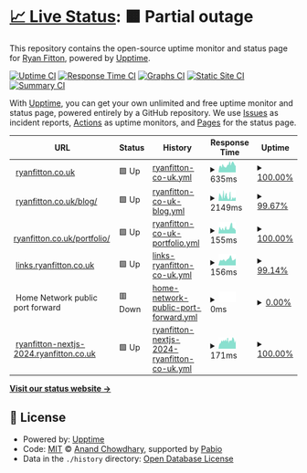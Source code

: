 # [📈 Live Status](https://status.ryanfitton.co.uk): <!--live status--> **🟧 Partial outage**

This repository contains the open-source uptime monitor and status page for [Ryan Fitton](https://ryanfitton.co.uk), powered by [Upptime](https://github.com/upptime/upptime).

[![Uptime CI](https://github.com/ryanfitton/upptime/workflows/Uptime%20CI/badge.svg)](https://github.com/ryanfitton/upptime/actions?query=workflow%3A%22Uptime+CI%22)
[![Response Time CI](https://github.com/ryanfitton/upptime/workflows/Response%20Time%20CI/badge.svg)](https://github.com/ryanfitton/upptime/actions?query=workflow%3A%22Response+Time+CI%22)
[![Graphs CI](https://github.com/ryanfitton/upptime/workflows/Graphs%20CI/badge.svg)](https://github.com/ryanfitton/upptime/actions?query=workflow%3A%22Graphs+CI%22)
[![Static Site CI](https://github.com/ryanfitton/upptime/workflows/Static%20Site%20CI/badge.svg)](https://github.com/ryanfitton/upptime/actions?query=workflow%3A%22Static+Site+CI%22)
[![Summary CI](https://github.com/ryanfitton/upptime/workflows/Summary%20CI/badge.svg)](https://github.com/ryanfitton/upptime/actions?query=workflow%3A%22Summary+CI%22)

With [Upptime](https://upptime.js.org), you can get your own unlimited and free uptime monitor and status page, powered entirely by a GitHub repository. We use [Issues](https://github.com/ryanfitton/upptime/issues) as incident reports, [Actions](https://github.com/ryanfitton/upptime/actions) as uptime monitors, and [Pages](https://status.ryanfitton.co.uk) for the status page.

<!--start: status pages-->
<!-- This summary is generated by Upptime (https://github.com/upptime/upptime) -->
<!-- Do not edit this manually, your changes will be overwritten -->
<!-- prettier-ignore -->
| URL | Status | History | Response Time | Uptime |
| --- | ------ | ------- | ------------- | ------ |
| <img alt="" src="https://icons.duckduckgo.com/ip3/ryanfitton.co.uk.ico" height="13"> [ryanfitton.co.uk](https://ryanfitton.co.uk) | 🟩 Up | [ryanfitton-co-uk.yml](https://github.com/ryanfitton/upptime/commits/HEAD/history/ryanfitton-co-uk.yml) | <details><summary><img alt="Response time graph" src="./graphs/ryanfitton-co-uk/response-time-week.png" height="20"> 635ms</summary><br><a href="https://status.ryanfitton.co.uk/history/ryanfitton-co-uk"><img alt="Response time 635" src="https://img.shields.io/endpoint?url=https%3A%2F%2Fraw.githubusercontent.com%2Fryanfitton%2Fupptime%2FHEAD%2Fapi%2Fryanfitton-co-uk%2Fresponse-time.json"></a><br><a href="https://status.ryanfitton.co.uk/history/ryanfitton-co-uk"><img alt="24-hour response time 767" src="https://img.shields.io/endpoint?url=https%3A%2F%2Fraw.githubusercontent.com%2Fryanfitton%2Fupptime%2FHEAD%2Fapi%2Fryanfitton-co-uk%2Fresponse-time-day.json"></a><br><a href="https://status.ryanfitton.co.uk/history/ryanfitton-co-uk"><img alt="7-day response time 635" src="https://img.shields.io/endpoint?url=https%3A%2F%2Fraw.githubusercontent.com%2Fryanfitton%2Fupptime%2FHEAD%2Fapi%2Fryanfitton-co-uk%2Fresponse-time-week.json"></a><br><a href="https://status.ryanfitton.co.uk/history/ryanfitton-co-uk"><img alt="30-day response time 635" src="https://img.shields.io/endpoint?url=https%3A%2F%2Fraw.githubusercontent.com%2Fryanfitton%2Fupptime%2FHEAD%2Fapi%2Fryanfitton-co-uk%2Fresponse-time-month.json"></a><br><a href="https://status.ryanfitton.co.uk/history/ryanfitton-co-uk"><img alt="1-year response time 635" src="https://img.shields.io/endpoint?url=https%3A%2F%2Fraw.githubusercontent.com%2Fryanfitton%2Fupptime%2FHEAD%2Fapi%2Fryanfitton-co-uk%2Fresponse-time-year.json"></a></details> | <details><summary><a href="https://status.ryanfitton.co.uk/history/ryanfitton-co-uk">100.00%</a></summary><a href="https://status.ryanfitton.co.uk/history/ryanfitton-co-uk"><img alt="All-time uptime 100.00%" src="https://img.shields.io/endpoint?url=https%3A%2F%2Fraw.githubusercontent.com%2Fryanfitton%2Fupptime%2FHEAD%2Fapi%2Fryanfitton-co-uk%2Fuptime.json"></a><br><a href="https://status.ryanfitton.co.uk/history/ryanfitton-co-uk"><img alt="24-hour uptime 100.00%" src="https://img.shields.io/endpoint?url=https%3A%2F%2Fraw.githubusercontent.com%2Fryanfitton%2Fupptime%2FHEAD%2Fapi%2Fryanfitton-co-uk%2Fuptime-day.json"></a><br><a href="https://status.ryanfitton.co.uk/history/ryanfitton-co-uk"><img alt="7-day uptime 100.00%" src="https://img.shields.io/endpoint?url=https%3A%2F%2Fraw.githubusercontent.com%2Fryanfitton%2Fupptime%2FHEAD%2Fapi%2Fryanfitton-co-uk%2Fuptime-week.json"></a><br><a href="https://status.ryanfitton.co.uk/history/ryanfitton-co-uk"><img alt="30-day uptime 100.00%" src="https://img.shields.io/endpoint?url=https%3A%2F%2Fraw.githubusercontent.com%2Fryanfitton%2Fupptime%2FHEAD%2Fapi%2Fryanfitton-co-uk%2Fuptime-month.json"></a><br><a href="https://status.ryanfitton.co.uk/history/ryanfitton-co-uk"><img alt="1-year uptime 100.00%" src="https://img.shields.io/endpoint?url=https%3A%2F%2Fraw.githubusercontent.com%2Fryanfitton%2Fupptime%2FHEAD%2Fapi%2Fryanfitton-co-uk%2Fuptime-year.json"></a></details>
| <img alt="" src="https://icons.duckduckgo.com/ip3/ryanfitton.co.uk.ico" height="13"> [ryanfitton.co.uk/blog/](https://ryanfitton.co.uk/blog/) | 🟩 Up | [ryanfitton-co-uk-blog.yml](https://github.com/ryanfitton/upptime/commits/HEAD/history/ryanfitton-co-uk-blog.yml) | <details><summary><img alt="Response time graph" src="./graphs/ryanfitton-co-uk-blog/response-time-week.png" height="20"> 2149ms</summary><br><a href="https://status.ryanfitton.co.uk/history/ryanfitton-co-uk-blog"><img alt="Response time 2149" src="https://img.shields.io/endpoint?url=https%3A%2F%2Fraw.githubusercontent.com%2Fryanfitton%2Fupptime%2FHEAD%2Fapi%2Fryanfitton-co-uk-blog%2Fresponse-time.json"></a><br><a href="https://status.ryanfitton.co.uk/history/ryanfitton-co-uk-blog"><img alt="24-hour response time 1421" src="https://img.shields.io/endpoint?url=https%3A%2F%2Fraw.githubusercontent.com%2Fryanfitton%2Fupptime%2FHEAD%2Fapi%2Fryanfitton-co-uk-blog%2Fresponse-time-day.json"></a><br><a href="https://status.ryanfitton.co.uk/history/ryanfitton-co-uk-blog"><img alt="7-day response time 2149" src="https://img.shields.io/endpoint?url=https%3A%2F%2Fraw.githubusercontent.com%2Fryanfitton%2Fupptime%2FHEAD%2Fapi%2Fryanfitton-co-uk-blog%2Fresponse-time-week.json"></a><br><a href="https://status.ryanfitton.co.uk/history/ryanfitton-co-uk-blog"><img alt="30-day response time 2149" src="https://img.shields.io/endpoint?url=https%3A%2F%2Fraw.githubusercontent.com%2Fryanfitton%2Fupptime%2FHEAD%2Fapi%2Fryanfitton-co-uk-blog%2Fresponse-time-month.json"></a><br><a href="https://status.ryanfitton.co.uk/history/ryanfitton-co-uk-blog"><img alt="1-year response time 2149" src="https://img.shields.io/endpoint?url=https%3A%2F%2Fraw.githubusercontent.com%2Fryanfitton%2Fupptime%2FHEAD%2Fapi%2Fryanfitton-co-uk-blog%2Fresponse-time-year.json"></a></details> | <details><summary><a href="https://status.ryanfitton.co.uk/history/ryanfitton-co-uk-blog">99.67%</a></summary><a href="https://status.ryanfitton.co.uk/history/ryanfitton-co-uk-blog"><img alt="All-time uptime 99.67%" src="https://img.shields.io/endpoint?url=https%3A%2F%2Fraw.githubusercontent.com%2Fryanfitton%2Fupptime%2FHEAD%2Fapi%2Fryanfitton-co-uk-blog%2Fuptime.json"></a><br><a href="https://status.ryanfitton.co.uk/history/ryanfitton-co-uk-blog"><img alt="24-hour uptime 98.93%" src="https://img.shields.io/endpoint?url=https%3A%2F%2Fraw.githubusercontent.com%2Fryanfitton%2Fupptime%2FHEAD%2Fapi%2Fryanfitton-co-uk-blog%2Fuptime-day.json"></a><br><a href="https://status.ryanfitton.co.uk/history/ryanfitton-co-uk-blog"><img alt="7-day uptime 99.67%" src="https://img.shields.io/endpoint?url=https%3A%2F%2Fraw.githubusercontent.com%2Fryanfitton%2Fupptime%2FHEAD%2Fapi%2Fryanfitton-co-uk-blog%2Fuptime-week.json"></a><br><a href="https://status.ryanfitton.co.uk/history/ryanfitton-co-uk-blog"><img alt="30-day uptime 99.67%" src="https://img.shields.io/endpoint?url=https%3A%2F%2Fraw.githubusercontent.com%2Fryanfitton%2Fupptime%2FHEAD%2Fapi%2Fryanfitton-co-uk-blog%2Fuptime-month.json"></a><br><a href="https://status.ryanfitton.co.uk/history/ryanfitton-co-uk-blog"><img alt="1-year uptime 99.67%" src="https://img.shields.io/endpoint?url=https%3A%2F%2Fraw.githubusercontent.com%2Fryanfitton%2Fupptime%2FHEAD%2Fapi%2Fryanfitton-co-uk-blog%2Fuptime-year.json"></a></details>
| <img alt="" src="https://icons.duckduckgo.com/ip3/ryanfitton.co.uk.ico" height="13"> [ryanfitton.co.uk/portfolio/](https://ryanfitton.co.uk/portfolio/) | 🟩 Up | [ryanfitton-co-uk-portfolio.yml](https://github.com/ryanfitton/upptime/commits/HEAD/history/ryanfitton-co-uk-portfolio.yml) | <details><summary><img alt="Response time graph" src="./graphs/ryanfitton-co-uk-portfolio/response-time-week.png" height="20"> 155ms</summary><br><a href="https://status.ryanfitton.co.uk/history/ryanfitton-co-uk-portfolio"><img alt="Response time 155" src="https://img.shields.io/endpoint?url=https%3A%2F%2Fraw.githubusercontent.com%2Fryanfitton%2Fupptime%2FHEAD%2Fapi%2Fryanfitton-co-uk-portfolio%2Fresponse-time.json"></a><br><a href="https://status.ryanfitton.co.uk/history/ryanfitton-co-uk-portfolio"><img alt="24-hour response time 170" src="https://img.shields.io/endpoint?url=https%3A%2F%2Fraw.githubusercontent.com%2Fryanfitton%2Fupptime%2FHEAD%2Fapi%2Fryanfitton-co-uk-portfolio%2Fresponse-time-day.json"></a><br><a href="https://status.ryanfitton.co.uk/history/ryanfitton-co-uk-portfolio"><img alt="7-day response time 155" src="https://img.shields.io/endpoint?url=https%3A%2F%2Fraw.githubusercontent.com%2Fryanfitton%2Fupptime%2FHEAD%2Fapi%2Fryanfitton-co-uk-portfolio%2Fresponse-time-week.json"></a><br><a href="https://status.ryanfitton.co.uk/history/ryanfitton-co-uk-portfolio"><img alt="30-day response time 155" src="https://img.shields.io/endpoint?url=https%3A%2F%2Fraw.githubusercontent.com%2Fryanfitton%2Fupptime%2FHEAD%2Fapi%2Fryanfitton-co-uk-portfolio%2Fresponse-time-month.json"></a><br><a href="https://status.ryanfitton.co.uk/history/ryanfitton-co-uk-portfolio"><img alt="1-year response time 155" src="https://img.shields.io/endpoint?url=https%3A%2F%2Fraw.githubusercontent.com%2Fryanfitton%2Fupptime%2FHEAD%2Fapi%2Fryanfitton-co-uk-portfolio%2Fresponse-time-year.json"></a></details> | <details><summary><a href="https://status.ryanfitton.co.uk/history/ryanfitton-co-uk-portfolio">100.00%</a></summary><a href="https://status.ryanfitton.co.uk/history/ryanfitton-co-uk-portfolio"><img alt="All-time uptime 100.00%" src="https://img.shields.io/endpoint?url=https%3A%2F%2Fraw.githubusercontent.com%2Fryanfitton%2Fupptime%2FHEAD%2Fapi%2Fryanfitton-co-uk-portfolio%2Fuptime.json"></a><br><a href="https://status.ryanfitton.co.uk/history/ryanfitton-co-uk-portfolio"><img alt="24-hour uptime 100.00%" src="https://img.shields.io/endpoint?url=https%3A%2F%2Fraw.githubusercontent.com%2Fryanfitton%2Fupptime%2FHEAD%2Fapi%2Fryanfitton-co-uk-portfolio%2Fuptime-day.json"></a><br><a href="https://status.ryanfitton.co.uk/history/ryanfitton-co-uk-portfolio"><img alt="7-day uptime 100.00%" src="https://img.shields.io/endpoint?url=https%3A%2F%2Fraw.githubusercontent.com%2Fryanfitton%2Fupptime%2FHEAD%2Fapi%2Fryanfitton-co-uk-portfolio%2Fuptime-week.json"></a><br><a href="https://status.ryanfitton.co.uk/history/ryanfitton-co-uk-portfolio"><img alt="30-day uptime 100.00%" src="https://img.shields.io/endpoint?url=https%3A%2F%2Fraw.githubusercontent.com%2Fryanfitton%2Fupptime%2FHEAD%2Fapi%2Fryanfitton-co-uk-portfolio%2Fuptime-month.json"></a><br><a href="https://status.ryanfitton.co.uk/history/ryanfitton-co-uk-portfolio"><img alt="1-year uptime 100.00%" src="https://img.shields.io/endpoint?url=https%3A%2F%2Fraw.githubusercontent.com%2Fryanfitton%2Fupptime%2FHEAD%2Fapi%2Fryanfitton-co-uk-portfolio%2Fuptime-year.json"></a></details>
| <img alt="" src="https://icons.duckduckgo.com/ip3/links.ryanfitton.co.uk.ico" height="13"> [links.ryanfitton.co.uk](https://links.ryanfitton.co.uk) | 🟩 Up | [links-ryanfitton-co-uk.yml](https://github.com/ryanfitton/upptime/commits/HEAD/history/links-ryanfitton-co-uk.yml) | <details><summary><img alt="Response time graph" src="./graphs/links-ryanfitton-co-uk/response-time-week.png" height="20"> 156ms</summary><br><a href="https://status.ryanfitton.co.uk/history/links-ryanfitton-co-uk"><img alt="Response time 156" src="https://img.shields.io/endpoint?url=https%3A%2F%2Fraw.githubusercontent.com%2Fryanfitton%2Fupptime%2FHEAD%2Fapi%2Flinks-ryanfitton-co-uk%2Fresponse-time.json"></a><br><a href="https://status.ryanfitton.co.uk/history/links-ryanfitton-co-uk"><img alt="24-hour response time 173" src="https://img.shields.io/endpoint?url=https%3A%2F%2Fraw.githubusercontent.com%2Fryanfitton%2Fupptime%2FHEAD%2Fapi%2Flinks-ryanfitton-co-uk%2Fresponse-time-day.json"></a><br><a href="https://status.ryanfitton.co.uk/history/links-ryanfitton-co-uk"><img alt="7-day response time 156" src="https://img.shields.io/endpoint?url=https%3A%2F%2Fraw.githubusercontent.com%2Fryanfitton%2Fupptime%2FHEAD%2Fapi%2Flinks-ryanfitton-co-uk%2Fresponse-time-week.json"></a><br><a href="https://status.ryanfitton.co.uk/history/links-ryanfitton-co-uk"><img alt="30-day response time 156" src="https://img.shields.io/endpoint?url=https%3A%2F%2Fraw.githubusercontent.com%2Fryanfitton%2Fupptime%2FHEAD%2Fapi%2Flinks-ryanfitton-co-uk%2Fresponse-time-month.json"></a><br><a href="https://status.ryanfitton.co.uk/history/links-ryanfitton-co-uk"><img alt="1-year response time 156" src="https://img.shields.io/endpoint?url=https%3A%2F%2Fraw.githubusercontent.com%2Fryanfitton%2Fupptime%2FHEAD%2Fapi%2Flinks-ryanfitton-co-uk%2Fresponse-time-year.json"></a></details> | <details><summary><a href="https://status.ryanfitton.co.uk/history/links-ryanfitton-co-uk">99.14%</a></summary><a href="https://status.ryanfitton.co.uk/history/links-ryanfitton-co-uk"><img alt="All-time uptime 99.14%" src="https://img.shields.io/endpoint?url=https%3A%2F%2Fraw.githubusercontent.com%2Fryanfitton%2Fupptime%2FHEAD%2Fapi%2Flinks-ryanfitton-co-uk%2Fuptime.json"></a><br><a href="https://status.ryanfitton.co.uk/history/links-ryanfitton-co-uk"><img alt="24-hour uptime 98.59%" src="https://img.shields.io/endpoint?url=https%3A%2F%2Fraw.githubusercontent.com%2Fryanfitton%2Fupptime%2FHEAD%2Fapi%2Flinks-ryanfitton-co-uk%2Fuptime-day.json"></a><br><a href="https://status.ryanfitton.co.uk/history/links-ryanfitton-co-uk"><img alt="7-day uptime 99.14%" src="https://img.shields.io/endpoint?url=https%3A%2F%2Fraw.githubusercontent.com%2Fryanfitton%2Fupptime%2FHEAD%2Fapi%2Flinks-ryanfitton-co-uk%2Fuptime-week.json"></a><br><a href="https://status.ryanfitton.co.uk/history/links-ryanfitton-co-uk"><img alt="30-day uptime 99.14%" src="https://img.shields.io/endpoint?url=https%3A%2F%2Fraw.githubusercontent.com%2Fryanfitton%2Fupptime%2FHEAD%2Fapi%2Flinks-ryanfitton-co-uk%2Fuptime-month.json"></a><br><a href="https://status.ryanfitton.co.uk/history/links-ryanfitton-co-uk"><img alt="1-year uptime 99.14%" src="https://img.shields.io/endpoint?url=https%3A%2F%2Fraw.githubusercontent.com%2Fryanfitton%2Fupptime%2FHEAD%2Fapi%2Flinks-ryanfitton-co-uk%2Fuptime-year.json"></a></details>
| <img alt="" src="https://icons.duckduckgo.com/ip3/null.ico" height="13"> Home Network public port forward | 🟥 Down | [home-network-public-port-forward.yml](https://github.com/ryanfitton/upptime/commits/HEAD/history/home-network-public-port-forward.yml) | <details><summary><img alt="Response time graph" src="./graphs/home-network-public-port-forward/response-time-week.png" height="20"> 0ms</summary><br><a href="https://status.ryanfitton.co.uk/history/home-network-public-port-forward"><img alt="Response time 0" src="https://img.shields.io/endpoint?url=https%3A%2F%2Fraw.githubusercontent.com%2Fryanfitton%2Fupptime%2FHEAD%2Fapi%2Fhome-network-public-port-forward%2Fresponse-time.json"></a><br><a href="https://status.ryanfitton.co.uk/history/home-network-public-port-forward"><img alt="24-hour response time 0" src="https://img.shields.io/endpoint?url=https%3A%2F%2Fraw.githubusercontent.com%2Fryanfitton%2Fupptime%2FHEAD%2Fapi%2Fhome-network-public-port-forward%2Fresponse-time-day.json"></a><br><a href="https://status.ryanfitton.co.uk/history/home-network-public-port-forward"><img alt="7-day response time 0" src="https://img.shields.io/endpoint?url=https%3A%2F%2Fraw.githubusercontent.com%2Fryanfitton%2Fupptime%2FHEAD%2Fapi%2Fhome-network-public-port-forward%2Fresponse-time-week.json"></a><br><a href="https://status.ryanfitton.co.uk/history/home-network-public-port-forward"><img alt="30-day response time 0" src="https://img.shields.io/endpoint?url=https%3A%2F%2Fraw.githubusercontent.com%2Fryanfitton%2Fupptime%2FHEAD%2Fapi%2Fhome-network-public-port-forward%2Fresponse-time-month.json"></a><br><a href="https://status.ryanfitton.co.uk/history/home-network-public-port-forward"><img alt="1-year response time 0" src="https://img.shields.io/endpoint?url=https%3A%2F%2Fraw.githubusercontent.com%2Fryanfitton%2Fupptime%2FHEAD%2Fapi%2Fhome-network-public-port-forward%2Fresponse-time-year.json"></a></details> | <details><summary><a href="https://status.ryanfitton.co.uk/history/home-network-public-port-forward">0.00%</a></summary><a href="https://status.ryanfitton.co.uk/history/home-network-public-port-forward"><img alt="All-time uptime 0.00%" src="https://img.shields.io/endpoint?url=https%3A%2F%2Fraw.githubusercontent.com%2Fryanfitton%2Fupptime%2FHEAD%2Fapi%2Fhome-network-public-port-forward%2Fuptime.json"></a><br><a href="https://status.ryanfitton.co.uk/history/home-network-public-port-forward"><img alt="24-hour uptime 0.00%" src="https://img.shields.io/endpoint?url=https%3A%2F%2Fraw.githubusercontent.com%2Fryanfitton%2Fupptime%2FHEAD%2Fapi%2Fhome-network-public-port-forward%2Fuptime-day.json"></a><br><a href="https://status.ryanfitton.co.uk/history/home-network-public-port-forward"><img alt="7-day uptime 0.00%" src="https://img.shields.io/endpoint?url=https%3A%2F%2Fraw.githubusercontent.com%2Fryanfitton%2Fupptime%2FHEAD%2Fapi%2Fhome-network-public-port-forward%2Fuptime-week.json"></a><br><a href="https://status.ryanfitton.co.uk/history/home-network-public-port-forward"><img alt="30-day uptime 0.00%" src="https://img.shields.io/endpoint?url=https%3A%2F%2Fraw.githubusercontent.com%2Fryanfitton%2Fupptime%2FHEAD%2Fapi%2Fhome-network-public-port-forward%2Fuptime-month.json"></a><br><a href="https://status.ryanfitton.co.uk/history/home-network-public-port-forward"><img alt="1-year uptime 0.00%" src="https://img.shields.io/endpoint?url=https%3A%2F%2Fraw.githubusercontent.com%2Fryanfitton%2Fupptime%2FHEAD%2Fapi%2Fhome-network-public-port-forward%2Fuptime-year.json"></a></details>
| <img alt="" src="https://icons.duckduckgo.com/ip3/ryanfitton-nextjs-2024.ryanfitton.co.uk.ico" height="13"> [ryanfitton-nextjs-2024.ryanfitton.co.uk](https://ryanfitton-nextjs-2024.ryanfitton.co.uk) | 🟩 Up | [ryanfitton-nextjs-2024-ryanfitton-co-uk.yml](https://github.com/ryanfitton/upptime/commits/HEAD/history/ryanfitton-nextjs-2024-ryanfitton-co-uk.yml) | <details><summary><img alt="Response time graph" src="./graphs/ryanfitton-nextjs-2024-ryanfitton-co-uk/response-time-week.png" height="20"> 171ms</summary><br><a href="https://status.ryanfitton.co.uk/history/ryanfitton-nextjs-2024-ryanfitton-co-uk"><img alt="Response time 171" src="https://img.shields.io/endpoint?url=https%3A%2F%2Fraw.githubusercontent.com%2Fryanfitton%2Fupptime%2FHEAD%2Fapi%2Fryanfitton-nextjs-2024-ryanfitton-co-uk%2Fresponse-time.json"></a><br><a href="https://status.ryanfitton.co.uk/history/ryanfitton-nextjs-2024-ryanfitton-co-uk"><img alt="24-hour response time 189" src="https://img.shields.io/endpoint?url=https%3A%2F%2Fraw.githubusercontent.com%2Fryanfitton%2Fupptime%2FHEAD%2Fapi%2Fryanfitton-nextjs-2024-ryanfitton-co-uk%2Fresponse-time-day.json"></a><br><a href="https://status.ryanfitton.co.uk/history/ryanfitton-nextjs-2024-ryanfitton-co-uk"><img alt="7-day response time 171" src="https://img.shields.io/endpoint?url=https%3A%2F%2Fraw.githubusercontent.com%2Fryanfitton%2Fupptime%2FHEAD%2Fapi%2Fryanfitton-nextjs-2024-ryanfitton-co-uk%2Fresponse-time-week.json"></a><br><a href="https://status.ryanfitton.co.uk/history/ryanfitton-nextjs-2024-ryanfitton-co-uk"><img alt="30-day response time 171" src="https://img.shields.io/endpoint?url=https%3A%2F%2Fraw.githubusercontent.com%2Fryanfitton%2Fupptime%2FHEAD%2Fapi%2Fryanfitton-nextjs-2024-ryanfitton-co-uk%2Fresponse-time-month.json"></a><br><a href="https://status.ryanfitton.co.uk/history/ryanfitton-nextjs-2024-ryanfitton-co-uk"><img alt="1-year response time 171" src="https://img.shields.io/endpoint?url=https%3A%2F%2Fraw.githubusercontent.com%2Fryanfitton%2Fupptime%2FHEAD%2Fapi%2Fryanfitton-nextjs-2024-ryanfitton-co-uk%2Fresponse-time-year.json"></a></details> | <details><summary><a href="https://status.ryanfitton.co.uk/history/ryanfitton-nextjs-2024-ryanfitton-co-uk">100.00%</a></summary><a href="https://status.ryanfitton.co.uk/history/ryanfitton-nextjs-2024-ryanfitton-co-uk"><img alt="All-time uptime 100.00%" src="https://img.shields.io/endpoint?url=https%3A%2F%2Fraw.githubusercontent.com%2Fryanfitton%2Fupptime%2FHEAD%2Fapi%2Fryanfitton-nextjs-2024-ryanfitton-co-uk%2Fuptime.json"></a><br><a href="https://status.ryanfitton.co.uk/history/ryanfitton-nextjs-2024-ryanfitton-co-uk"><img alt="24-hour uptime 100.00%" src="https://img.shields.io/endpoint?url=https%3A%2F%2Fraw.githubusercontent.com%2Fryanfitton%2Fupptime%2FHEAD%2Fapi%2Fryanfitton-nextjs-2024-ryanfitton-co-uk%2Fuptime-day.json"></a><br><a href="https://status.ryanfitton.co.uk/history/ryanfitton-nextjs-2024-ryanfitton-co-uk"><img alt="7-day uptime 100.00%" src="https://img.shields.io/endpoint?url=https%3A%2F%2Fraw.githubusercontent.com%2Fryanfitton%2Fupptime%2FHEAD%2Fapi%2Fryanfitton-nextjs-2024-ryanfitton-co-uk%2Fuptime-week.json"></a><br><a href="https://status.ryanfitton.co.uk/history/ryanfitton-nextjs-2024-ryanfitton-co-uk"><img alt="30-day uptime 100.00%" src="https://img.shields.io/endpoint?url=https%3A%2F%2Fraw.githubusercontent.com%2Fryanfitton%2Fupptime%2FHEAD%2Fapi%2Fryanfitton-nextjs-2024-ryanfitton-co-uk%2Fuptime-month.json"></a><br><a href="https://status.ryanfitton.co.uk/history/ryanfitton-nextjs-2024-ryanfitton-co-uk"><img alt="1-year uptime 100.00%" src="https://img.shields.io/endpoint?url=https%3A%2F%2Fraw.githubusercontent.com%2Fryanfitton%2Fupptime%2FHEAD%2Fapi%2Fryanfitton-nextjs-2024-ryanfitton-co-uk%2Fuptime-year.json"></a></details>

<!--end: status pages-->

[**Visit our status website →**](https://status.ryanfitton.co.uk)

## 📄 License

- Powered by: [Upptime](https://github.com/upptime/upptime)
- Code: [MIT](./LICENSE) © [Anand Chowdhary](https://anandchowdhary.com), supported by [Pabio](https://pabio.com)
- Data in the `./history` directory: [Open Database License](https://opendatacommons.org/licenses/odbl/1-0/)
